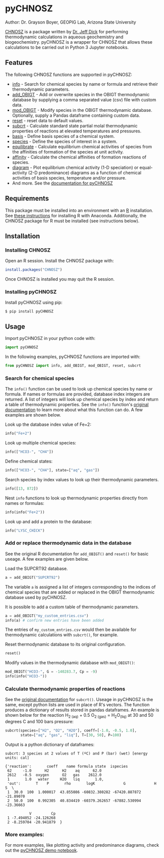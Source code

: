 # pyCHNOSZ

Author: Dr. Grayson Boyer, GEOPIG Lab, Arizona State University

[CHNOSZ](https://www.chnosz.net/) is a package written by [Dr. Jeff Dick](https://chnosz.net/jeff/) for performing thermodynamic calculations in aqueous geochemistry and biogeochemistry. pyCHNOSZ is a wrapper for CHNOSZ that allows these calculations to be carried out in Python 3 Jupyter notebooks.

## Features

The following CHNOSZ functions are supported in pyCHNOSZ:

- [info](https://chnosz.net/manual/info.html) - Search for chemical species by name or formula and retrieve their thermodynamic parameters.
- [add_OBIGT](https://chnosz.net/manual/add.OBIGT.html) - Add or overwrite species in the OBIGT thermodynamic database by supplying a comma separated value (csv) file with custom data.
- [mod_OBIGT](https://chnosz.net/manual/add.OBIGT.html) - Modify species in the OBIGT thermodynamic database. Optionally, supply a Pandas dataframe containing custom data.
- [reset](https://chnosz.net/manual/thermo.html) - reset data to default values.
- [subcrt](https://chnosz.net/manual/subcrt.html) - Calculate standard state partial molal thermodynamic properties of reactions at elevated temperatures and pressures.
- [basis](https://chnosz.net/manual/basis.html) - Define basis species of a chemical system.
- [species](https://chnosz.net/manual/species.html) - Define the species of interest in a system.
- [equilibrate](https://chnosz.net/manual/equilibrate.html) - Calculate equilibrium chemical activities of species from the affinities of formation of the species at unit activity.
- [affinity](https://chnosz.net/manual/affinity.html) - Calculate the chemical affinities of formation reactions of species.
- [diagram](https://chnosz.net/manual/diagram.html) - Plot equilibrium chemical activity (1-D speciation) or equal-activity (2-D predominance) diagrams as a function of chemical activities of basis species, temperature and/or pressure.
- And more. See the [documentation for pyCHNOSZ](https://worm-portal.asu.edu/pyCHNOSZ-docs/fun.html)


## Requirements

This package must be installed into an environment with an [R](https://www.r-project.org/) installation. See [these instructions](https://docs.anaconda.com/anaconda/user-guide/tasks/using-r-language/) for installing R with Anaconda. Additionally, the CHNOSZ package for R must be installed (see instructions below).

## Installation

### Installing CHNOSZ

Open an R session. Install the CHNOSZ package with:

```r
install.packages("CHNOSZ")
```

Once CHNOSZ is installed you may quit the R session.

### Installing pyCHNOSZ

Install pyCHNOSZ using pip:

```
$ pip install pyCHNOSZ
```

## Usage

Import pyCHNOSZ in your python code with:
```python
import pyCHNOSZ
```

In the following examples, pyCHNOSZ functions are imported with:
```python
from pyCHNOSZ import info, add_OBIGT, mod_OBIGT, reset, subcrt
```

### Search for chemical species

The `info()` function can be used to look up chemical species by name or formula. If names or formulas are provided, database index integers are returned. A list of integers will look up chemical species by index and return a table of thermodynamic properties. See the `info()` function's [original documentation](https://chnosz.net/manual/info.html) to learn more about what this function can do. A few examples are shown below.

Look up the database index value of Fe+2:

```python
info("Fe+2")
```

Look up multiple chemical species:

```python
info(["HCO3-", "CH4"])
```

Define chemical states:

```python
info(["HCO3-", "CH4"], state=["aq", "gas"])
```

Search species by index values to look up their thermodynamic parameters.

```python
info([13, 872])
```

Nest `info` functions to look up thermodynamic properties directly from names or formulas:

```python
info(info("Fe+2"))
```

Look up and add a protein to the database:

```python
info("LYSC_CHICK")
```

### Add or replace thermodynamic data in the database

See the original R documentation for `add_OBIGT()` and `reset()` for basic useage. A few examples are given below.

Load the SUPCRT92 database.

```python
a = add_OBIGT("SUPCRT92")
```

The variable `a` is assigned a list of integers corresponding to the indices of chemical species that are added or replaced in the OBIGT thermodynamic database used by pyCHNOSZ.

It is possible to add a custom table of thermodynamic parameters.

```python
a = add_OBIGT("my_custom_entries.csv")
info(a) # confirm new entries have been added
```

The entries of `my_custom_entries.csv` would then be available for thermodynamic calculations with `subcrt()`, for example.

Reset thermodynamic database to its original configuration.

```python
reset()
```

Modify values in the thermodynamic database with `mod_OBIGT()`:

```python
mod_OBIGT("HCO3-", G = -140283.7, Cp = -9)
info(info("HCO3-"))
```

### Calculate thermodynamic properties of reactions

See the [original documentation](https://chnosz.net/manual/subcrt.html) for `subcrt()`. Useage in pyCHNOSZ is the same, except python lists are used in place of R's vectors. The function produces a dictionary of results stored in pandas dataframes. An example is shown below for the reaction H<sub>2 (aq)</sub> + 0.5 O<sub>2 (gas)</sub> = H<sub>2</sub>O<sub>(liq)</sub> at 30 and 50 degrees C and 100 bars pressure:

```python
subcrt(species=["H2", "O2", "H2O"], coeff=[-1.0, -0.5, 1.0],
       state=["aq", "gas", "liq"], T=[30, 50], P=100)
```

Output is a python dictionary of dataframes:
```
subcrt: 3 species at 2 values of T (ºC) and P (bar) (wet) [energy units: cal]

{'reaction':       coeff    name formula state  ispecies
 62     -1.0      H2      H2    aq      62.0
 2612   -0.5  oxygen      O2   gas    2612.0
 1       1.0   water     H2O   liq       1.0,
 'out':       T    P       rho       logK             G             H         S  \
 1  30.0  100  1.000017  43.855086 -60832.380282 -67420.887872 -21.89070   
 2  50.0  100  0.992305  40.834419 -60379.262657 -67882.530994 -23.36663   
 
           V         Cp  
 1 -7.494052 -24.126268  
 2 -8.259704 -20.941879  }
```

### More examples:

For more examples, like plotting activity and predominance diagrams, check out the [pyCHNOSZ demo notebook](https://nbviewer.org/github/worm-portal/pyCHNOSZ/blob/master/test/pyCHNOSZ-demo.ipynb).

